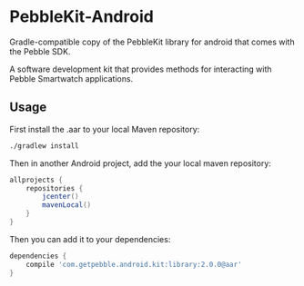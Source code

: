 PebbleKit-Android
=================

Gradle-compatible copy of the PebbleKit library for android that comes with the Pebble SDK.

A software development kit that provides methods for interacting with Pebble Smartwatch applications.


Usage
-----

First install the .aar to your local Maven repository:

```bash
./gradlew install
```

Then in another Android project, add the your local maven repository:

```groovy
allprojects {
    repositories {
        jcenter()
        mavenLocal()
    }
}
```

Then you can add it to your dependencies:

```groovy
dependencies {
    compile 'com.getpebble.android.kit:library:2.0.0@aar'
}
```
